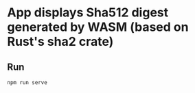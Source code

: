 # App displays Sha512 digest generated by WASM (based on Rust's sha2 crate)

## Run
`npm run serve`
